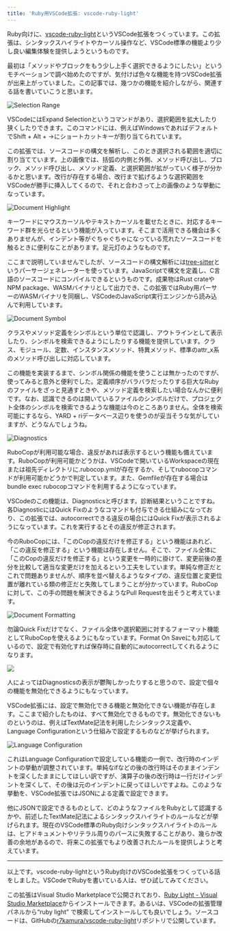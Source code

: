 ```yaml
---
title: 'Ruby用VSCode拡張: vscode-ruby-light'
---
```

Ruby向けに、[vscode-ruby-light](https://marketplace.visualstudio.com/items?itemName=r7kamura.vscode-ruby-light)というVSCode拡張をつくっています。この拡張は、シンタックスハイライトやカーソル操作など、VSCode標準の機能より少し良い編集体験を提供しようというものです。

最初は「メソッドやブロックをもう少し上手く選択できるようにしたい」というモチベーションで調べ始めたのですが、気付けば色々な機能を持つVSCode拡張が出来上がっていました。この記事では、幾つかの機能を紹介しながら、関連する話を書いていこうと思います。

![](https://lh3.googleusercontent.com/docs/ADP-6oG8dDkVGkXCAm8gLR-ZKJ7EtuMwcUQzOMVRu2RFvDkLVexN1vvBvG201Ep9nZZOxqxrs15WZa9ymBX74gIhb-umg7GczFBpetH8gAY4wJ22fyrHsVFHnsnDp9p7EhaoYNbLoKDrI6MvjOqkh-Sr-S_OFc8MpeWO8tUvO6ZykqAjt5L0iD3NqxgZNqtG5MmkMAe-iqjorx3V-Feufrxom0sMiyDUaoT7fr7D4pdQ-L3uLDL9stCQGDfnzxUkAbdtDioepv7wuIKh_xb3l-dUFY8bm8twIfrxwjBPlw-01lwNoFHLDMO9Oe_xITZVRcEM1vPsbDsdy_UOT83cErm5d3SkWnaOs958CIgjuxpYsBoRa7PxOg6O5r66K6fJ-nFeKHWQNGLaIZT2uEesJiNSPZcyUMdRbeUsoUiCekyT3gbOckf5hZemNgHRundr8mEIbNMz4cIQRn-M8VBxsczcengrcU7hX7r4ejXVusAwKMTlcBd-1pSBWyxOK0Jx2YUT5xDBegah4qt1yYGkj963Mzb-cPthmko9aIrNT2tjGPs59FwxteRGLs55Oc2pe9t1VRAEYkSAzxWoXzV4j1VrWDJxpZoKSVsdfna1e2dqJqrYj881SmCBsqf5vtQzLBT2jeLzfitHNVS9YZtkh1DdqSHiOxS5v9BriBKMgZ2w1scYkkGQpYCId80Sx5_czfgvEeLJ1f2XfPJRdbFBX2JOnh47uSTLS3Kbo7Z0cVE8wUwJSfS0rJeqzJYS8-_GZ6sIJWpZowymYaaHnJ0VfIGaJ2dLw2HMilPwHDT9WTeHbZCiDKr1z660-TyPM2Yve6TuULKiOw7JNnlKPgXNs4pMZPFtM48iVCs5R8BhrD-pKAMsXCb423qGGlxW1EkbRME6sODtsZ8H0fPqJOfFZwr2HEitsaZKoDeretP9gZYFSTDpQv1oRUER2DMkxXQlo1IHK_THS8MdtGVr4hPVTU3nX2Ffz4slyAStYVXckymKAwpLcLFA8Vssh17GA-cvfrvq-bxmGSnO4r9xuFLqJiTwnGc0qwmDIhCvVFLbZCDGKzSavPQYPd9rcZxosMWj2-FiErptAfPvvOLKYNPcCQjLfGO1jXSsHOMWxff_4kcKUIJ8K1fESt741X_RBNKoox0SrmolLnuLRmpxJWKdSbYaLbdfUyj1oNZN-ODQUbVvzHq5z2DrSuW0plHp78waIPHCks65hlN0Tp4qqR-1HWOmZm5nI_RxrJvjqjlgcgRicsWQVCre_Q "Selection Range")

VSCodeにはExpand Selectionというコマンドがあり、選択範囲を拡大したり狭くしたりできます。このコマンドには、例えばWindowsであればデフォルトでShift + Alt + →にショートカットキーが割り当てられています。

この拡張では、ソースコードの構文を解析し、このとき選択される範囲を適切に割り当てています。上の画像では、括弧の内側と外側、メソッド呼び出し、ブロック、メソッド呼び出し、メソッド定義、と選択範囲が拡がっていく様子が分かるかと思います。改行が存在する場合、改行まで拡げるような選択範囲をVSCodeが勝手に挿入してくるので、それと合わさって上の画像のような挙動になっています。

![](https://lh3.googleusercontent.com/docs/ADP-6oHhrRVVy1whz-MWjLPVefMiTdmmPYz0CE4rvl8BkISpK7Dhoa-3lKp0H8q__IWmiAAEWYaY4RO5MTGe5L1D_v6Kob88h0VeZscjOkoqjGLUgic65VE1KAUnyPucdevnY1W0Hwqx_PX8Y6VeXSOWCxVaSmjWNLxBseZ686CuAblbJ-Hww31YeaR2IVQxtV7iBPBaR1HHFhdIAW_3lXZ3MT7ob_DYJ7-sg64JrGpRO2EsTMbJvQ5YkjUtCeWJZAVHqnkRCjsffNenQIWspBHcFFfF_g5UbzpVrJ53UQ1mS5caznA-g2807wnGJ6qB1KI9fvI-vSGrUNwyIqRya3eDGnuc557I6YZIFM-MjREZsDEfBHSS76VSy7Sct00WVwiOefMwWXtHhXUM9s_zanpA1p46vZuko6Oh4wvpnDCNS1TfBdzWBY14UIuSSqqS2DC7_jv3dinxtqwFXM6VKRBht2GasA-5KvDuOumEp-1Nk-cdQTNeLD4dEP171yfGENCaeJuRbbO-6WgY34x0dEAuTpawN2XUrggCu4Nb2Qqt5zkp11ikYerbN6gHTcXc3Q3gfNiUN442w0XYABgFI7kiVH6r5H8focKvTPAZJCMteG3PmxRCODB0Vb33m3OkCHOCizdaq89iWoUuzeYvW_kw4zwqeZyItJI3Xa99qWD2jgFH-uHumX9BynJVqWhdY0IUqnsP8v3G81ie6bwE2jQxmnFEvvERfGL6NWvPAL0fUWH8tEuGAAllhD63kTC3_G_stQoc5RhJ1zBQwJ7Caa9qiKgjbm7YrUbLMGvQtTIbWZUmIYrDQdCfCKUcdjxrRwufPfOlpI3ILYzBXG7xGt701UPfFKwZHwB5-3_ZZ1Eev28gjjEkZCWDy8XcqZdHScYtBzxx8PiB_g4hHlAs1AQGifOaQw8xBJzevBSsmHXz6VmqaSLjpYjEj3wh6DsVY49QN0TBwcNlxxFTaBD_g4oB3_C1lnsqyRHIE5dnSrHSlYGkOuLHaOFHb1y6OU-dJ06NXnp6F6S1X5PNTeH48NYY-ctDQKtxw_tlbzINWS1Nfo2oVQSYwRJjHwQQBsFL2YI2XXDXfoEogBNR_4oZ5U4AST9Piyqmrf2djp-pWp3_m485yrBWY8qEwxhmpdxUG7xs7SIAHmU5XAmQ3ehT96PjQjGAxYLAEJ3tIgK-EuyRgQUNjGa7aP-hkWXkot0vp6k7m9NAhiHZFpMTkoLiYMLp2kQ9oOgacN6IOdGIpg3s9TfOS5VJ3A "Document Highlight")

キーワードにマウスカーソルやテキストカーソルを載せたときに、対応するキーワード群を光らせるという機能が入っています。そこまで活用できる機会は多くありませんが、インデント等がぐちゃぐちゃになっている荒れたソースコードを触るときに便利なことがあります。足元灯のようなものです。

ここまで説明していませんでしたが、ソースコードの構文解析には[tree-sitter](https://tree-sitter.github.io/tree-sitter/)というパーサージェネレーターを使っています。JavaScriptで構文を定義し、C言語のソースコードにコンパイルできるというものです。成果物はRust crateやNPM package、WASMバイナリとして出力でき、この拡張ではRuby用パーサーのWASMバイナリを同梱し、VSCodeのJavaScript実行エンジンから読み込んで利用しています。

![](https://lh3.googleusercontent.com/docs/ADP-6oHYhvHe34b8fZ3Pzx5CToXMhvqUhVgiorWofjPVNCn_ludfH_DlAw3uWpuxaVn7s_beU64P-Knl7NvBhZmDpSri_YkzUbgrpNxPxhKmKmIUkcmdNfPDmx5ZdVesa4KA5qSbgVaf58a2Q04shLg6V52G3NggZXUSlgutBPORfcDe-5Bl-N4wxbe4iSSKDDf78Yxlfj8iLXGvl7L-xaU34Ws9oNwG6sBDQsClUHfdo8o8mEs3_P2zB1OEbzle-LniKNUA48_numQ3cm2vpe6UHw3NvhSOjWavQKifp5ncvYtYSGcjzdsUVwcEf85VZ3CxMsyncCilW1E78w7XXWZswMymp93-qSA0ZFHuKhLZXlCJPovyFVejr_RfcTTWD3UID3xsg1Mx2OThSW9l-zw_1N9KPiWdEEarC3wDvI7wEyNs9XqCPUjDvkgjcD_T9gh8hTl4OYOCVbVM8WUr1OfVhrrdhXTKXIz4ofwXiz9iM7vlw3CICJiW-AvfsnzZUek-ckguGtWn91cePNTEeXcATp3pl2mnqKf_-w1ZR4KxyE8LuRudh9iUQcvXJAkS9gp42Mng60zlv67meWUCO1jU0Nej0-8iFr8YtVabQgTen8gpMcWWK7LkI_8GcjCOFMi_rVSX1BwHonFqgRbQlyNSqdXLI4TdtZNpmOhSUKAEeoPXZQAEW53lUI3e3gN0VKgg7CSXemCrVZsIXd8ibcEMHXgMDY_Bf4FAxTFN0oNrvODzDxGDM2Ihu8Q9cgidQL7AFzMsHuFznSBu-UvEHnCjv6eXgW-kSVCY1UHQGNNG59mvnib8edXRD9RJiqimQ4gK-sNK-WQzD-ZQrFaY-ey8-_M9QG-jQ1T8Nn1CpjJeIOCkd3u-xdgF-UP5FtM7MnsoSXGtXaadxJpotxV_UcKUcYN0cQQF0xghAyiXIH2p1YOvODQ4rWLwtI1h8pErTo9YGB9OzCfh7mbKboiHWCWS9ZfW9NItTzbUzKumi4Qe_Qr4NcJ1KtbcTKT12_f809V11bhKoq_PhGwqZHrdMuDifh8xXoG8Kz7FkZ7G7f1P4Wv3Vgi9g6qmwyjtu8oCkGRw8UBgXbUmHBeXBC4Nyfbleozhgj_2bbIJczPUqe0lyOLOkq4t-NJbdCIZeuPmoSEITPKcEcDvkPVpgNW-T57RFc-BjEhR81CdfLaiYYcdQ8Pf0V6fD6KEnl8dw9LLgeZNPXuKgSLCQzMOEElGS9n9nL1sTD3nsK26vsss2tVkSKkmX1Wk_w "Document Symbol")

クラスやメソッド定義をシンボルという単位で認識し、アウトラインとして表示したり、シンボルを検索できるようにしたりする機能を提供しています。クラス、モジュール、定数、インスタンスメソッド、特異メソッド、標準のattr\_x系のメソッド呼び出しに対応しています。

この機能を実装するまで、シンボル関係の機能を使うことは無かったのですが、使ってみると意外と便利でした。定義順序がバラバラだったりする巨大なRubyのファイルをざっと見通すときや、メソッド定義を検索したい場合なんかに便利です。なお、認識できるのは開いているファイルのシンボルだけで、プロジェクト全体のシンボルを検索できるような機能は今のところありません。全体を検索可能にするなら、YARD + riデータベース辺りを使うのが妥当そうな気がしていますが、どうなんでしょうね。

![](https://lh3.googleusercontent.com/docs/ADP-6oFYN0B6DTiTWKBcRKapyOKLOi6k7WXEntv1x_SpQUn8sBwQRU30KMzvNMRwjnqMnS_Hd0okGkF_CWL2AbivmWrpfsySoQNVxibRgZM4GWJj3DEpAc4dWz50yjADimgBPYH3tTyBDFx3nZAtXCGCVPYU-_zGY2yqDFuT-GHWtXAyCecGoMTtnKQGgWbSzK95uDCDFYUdWlpKZyMqpYp6vhEo2Z_MqaYO3sT82Axt-pEdEgANc2sMYn-eURgSzrRS9APzj22-FqcfLw-HTjdDsLbFoheKBrR2cc81he3fyAMz_pEgJAcMCtEzyB7afJvVq4KbENLj7LmzaLo-5nqZNyrqyZyx9P1SD6EvSYA_RYZ_bkUKiYmSzPYbFqGtAy4hr2kFehcVbBTtjX_s8hOwBvBcVQFNJ8IjsNYH0iB8R3ORs4Qe3TmiYYg_NHqe--Bh9MqcyWu3_Ed8d1uSrKeeUdT4t9NKFbiza3UwOdj4dw6jL0YtTZUwc09Jc5jGC7Z3hs7A8gwupGeayK07bAe9zhWqHplsXMb8n1Zd60uEulnpatR7COqO0XMKeDRX6hTs_uYzW_KBnGv21uM7hFQ9sLzx5dQMXl8PZcfW_Ds2Uw6SZg-EnvYlqnk6mOrkZ2C8ybjzHscZUauHQth--ex7LA5iSr5hslG_9ireTWauRYSilIMY5NCYPNbVPs09ULnhFj4VXslev96wo7SlxUhqSFaKk-rw4XErNZMSukFUjQH6UZb-tYrcqEG8dR0Rzb8y8sm6qJZzbYfkzQJC1FO-uCo6uLmU3Tqy73Sdn49HjCqbQaAzxVeIADKmmT8HtZbRoZoo8291gtwJFDOkgmCKze5MTeFaBLWhTlxLoDqtF_GzoOMcEbWmGvFBQ9bgtHmRvlgm7vb9i-HPWK5pu5eGEpaio4Mi2R055imSyXjCkCsmvtIQv9yFviwKbSeShjzV7RAuVxDHxCUhmF-gu6qgi0n0aqEyeoyFpnj8AMaI__zNsHO2rBMuNRoE-HoJpUiH2xMm7VTsWW7foyKkH28FFrics00Hc1hD4cDBLCL3u-rTnKoCw-bY0x2mMqNUSPYUYWNAuD1NMpaULQJLi63os1lN1JQ7ugyKSbQ_GMAFUO4PP_YaUcK4hzJzxqNdXkG5nDK-xwOS4M6eylclJV4c7U5UpcfYNyjr0Bmvhge8lH8TkP_sFPELczz3S70fyZgC0avFsqn-aM_jFW27x3MjBgZZHU1gs_N9kCZOSIIPPHhXKYK-vQ "Diagnostics")

RuboCopが利用可能な場合、違反があれば表示するという機能も備えています。RuboCopが利用可能かどうかは、VSCodeで開いているWorkspaceの現在または祖先ディレクトリに.rubocop.ymlが存在するか、そしてrubocopコマンドが利用可能かどうかで判定しています。また、Gemfileが存在する場合はbundle exec rubocopコマンドを利用するようになっています。

VSCodeのこの機能は、Diagnosticsと呼びます。診断結果ということですね。各DiagnosticにはQuick Fixのようなコマンドも付与できる仕組みになっており、この拡張では、autocorrectできる違反の場合にはQuick Fixが表示されるようになっています。これを実行するとその違反が修正されます。

今のRuboCopには、「このCopの違反だけを修正する」という機能はあれど、「この違反を修正する」という機能は存在しません。そこで、ファイル全体に「このCopの違反だけを修正する」という変更を一時的に掛けて、変更前後の差分を比較して適当な変更だけを加えるという工夫をしています。単純な修正だとこれで問題ありませんが、順序を並べ替えるようなタイプの、違反位置と変更位置が離れている類の修正だと失敗してしまうことが分かっています。RuboCopに対して、この手の問題を解決できるようなPull Requestを出そうと考えています。

![](https://lh3.googleusercontent.com/docs/ADP-6oG_pEOED3mtyEPUl360wj9iDPIkGwGUQWD3FZI2TAT9cThYW4pVpHDpPzPlCTfIoxdsW8VHh0SFqfVmgO7nRAmLETi71ptHU8LI8EDXAHmc2VeRkCqTWeCgprGO6lm4CrQHNS7ABtau12pCZBuU6TTOH9Qo1jBuOsy3n853l3Cx0zN6bMmnHorn0KRcH4UIzS9qk4BVNv3OmgQbTApwMGAMfuImMtSoMvQNAnx7oAAv5ZNwSyPB8Y0G99kyxmjt01KGbDHY8NMnz0JQEu9RrNmqaP4Fstr6yHCpWNiT5qtRd0nLiRaPatRy0Eq5JZaGRcyUw_J34EbC9UTBLY7ECx9mTmGJge3ZN6IeXevpiDNrWQkYzRqUUZwLQHIilakUBqe6ZgvHWqXD_STTOigJ2JFhaJjOCBFcN9yu3qeq-ARO4oQFZm71qfomGWhQ_6jvGz5JIUiOT4kycgC3RWxKa6oCOcDozeGZFfCqXmWcceiW_aF2FzcukBBPzUmRaOa9xXnwIR1TKTvDWc_7e44VxMDr_phJ5A_U7O5fbIwo543lW4u81A6h_t9Kn8IgpdWWCNFRnD0eraUAozl_wGUSR6LdE-q2wNTfGWmcnF8zYnpOAlqlQD5JyP_uYwPRTO4P1lg1e4pBnw4qWDiDezhmgaHVJH72TBpgFqtBYIxbDBklILEhaKE4c7NhgL4sqBwZOrCfw1ctN1__0OBrexLFBniRxyI2ur72D_mVWEk7SnYAubxqnH8yM0hbiQ-CiT5C_zm9LMn4UirBUeuO6wA0upHqH5SU9a5bdyTXtqEifftXc7TRa4KTXDgO4bzgyDyVv9i5_y5MDm8XqGrLdB_PVIhE1lpCpBEgUWUUqK0iAEhBsSWVXYhdgw54SywN195wMPPclq4fcqwzUxfnh0kSn_Rk952jUtyiqeqdJWNy-9XKAEVoL6fxdKCJpo_uqGV2mGrBuHWysvbTq-9RbvPYzhT3L9Ijh41ovsJJ5URwTni6e6jFdm7rHVZEb092XcSNSfsxT_G1-dThA7Heyh6DHdGoyXrslNcJh6WKBd3FHLTWmwgpThVp6mEBI2ODmqYiYbI42zkk1gFOGtX89JxJBfBFCDzlbl3QvSZ8L2jsh7SxAYyI_l_GkiFYsyhNhhLyeXa1IFcAU3zBGgW-Dmq_hpwzeUbB1p3LM3cbZDphV7fdemXTfqjiC-nR1YKqErGnTfuhP7sJWH7np00yUJ5ObI7e6cTyIYn1wu0VeRWU9A8qPEvwdQ "Document Formatting")

勿論Quick Fixだけでなく、ファイル全体や選択範囲に対するフォーマット機能としてRuboCopを使えるようにもなっています。Format On Saveにも対応しているので、設定で有効化すれば保存時に自動的にautocorrectしてくれるようになります。

![](https://lh3.googleusercontent.com/docs/ADP-6oHuhEw9rw10ZVfIEVoZ1P61zYMum-26tp1lmazyspXUraHIrKces4w12SHDSggFULSYUk5G1wIzxlUISSjNb5fOamjyFgTdph3132i5-P0I_80C3g7XiSZUsp_s3BqjvqCNUeTpDvk48J5jLvSjCEpE7RwivNlhYHGwVpJ154Rykrj66FB91UnsesfankrrpunDJYRjDz7blSEELGgCIYvZ0Ghi9BasquNYg8aK86YUM2qeDPplyl_chvSIUwphuZIljM7q3KjIp964aJCZQT4kdU9vDweVwKeBnJiVE-M9QNYMuS6Sq1ZuZ3VkOgOanSHhTV68qdwDi9diHJB4eHJ1mYQyVAJsw-6xkFRALvZTydFlGZEGq6XW0_aj1UGCTHr_F5_tGkcBqfARc96AcG9oa9s8uRchGhXUtS1PojS-IVNKul_pV_JPnid77vYN1zngP-W2be-iTzt2loHUKw3RBCjdKCneAIq20-fzaTprNRQnXKkLNcgea_szwBFHCKQMPZ4K7kRq6S8c59KruofdISJ4B6IPTtHFQh-vnb3Wexq_UxfrMjkr3gT47C_s5zANxtA_QRq5Xf9yPMoONazk3Ekr5br9seimxnKN62cEhgjDXox86nrGo6_KDAsTAe1dLHlOCx1Ilq8JPMv8QUySxnnk_rQ0wLugSzc72085Bm-NjQmM4VDJQ7zHuGefI7ucpoivIBcPNinBEg8a3mxwMjseKQKeHBDcBhcGv16yv1dQRB3u2DZqkDjHrqqexrXkkF8iCGMBODO5bdrF60iI6dsLKVDzn-k84q-GNiJ4hr3lbye2s3m9EiTJuYIOg27eBGAU6WWxprEtm4ycuySjGxaEUM4Fdu43VkNVt27rQEWltSsae5sZudHpbOzek4OyBfWcae_Jv0BqhRKpbHqoIjc2B0W8VEm5fIITEZYLUfAZ9YHoJWUdgFkQrV7bRdTGVnoNAjQIba-vM2m8gfBg4jRbuMAnhhRrodyu0cvigmhYWUIM8TSqesNnZuGz_ZVvUfCRRXUQDxEIFsD7A3pbfx3KOWAQKS6FPIWjb71lT87m-MkeL6DBjbYkxdxvJmE_MA9QUW9LMSzWtXN-J8osJ7UP0ZMtU_h_gnWYUjAVZvyKXqnyt6s85VSJWAG9WUrUGz7TqUjJrDiFZ69RbTu7lUfiPEbJG1ed-VWBcrYTAPEWvWEKjH5ybz6ihG33XzZ9THJ9sYjv64vfpoN05M1BHwneTnGuB5gb4ZUYltmU6xxZ8g)

人によってはDiagnosticsの表示が鬱陶しかったりすると思うので、設定で個々の機能を無効化できるようにもなっています。

VSCode拡張には、設定で無効化できる機能と無効化できない機能が存在します。ここまで紹介したものは、すべて無効化できるものです。無効化できないものというのは、例えばTextMate記法を利用したシンタックス定義や、Language Configurationという仕組みで設定するものなどが挙げられます。

![](https://lh3.googleusercontent.com/docs/ADP-6oE7fLPBx1Ms_XpXGBYcCZthjI2bj2MgqRrUGy9JEacq-riTBn0uIt5X5gjaCAsgSvJd80QKUT5eWQNwOo59m0Aj97_1eqzgF697qcblsKCF1Zqby91yEZy_wdFPPNqjoisj9vWqXV0YayokWBOJP2p0OHpuJ196eJY93Vt98sbN-M4dp1hNKfwnzjxo82gFI7-BnrfDbeM_ZDGbja7KFddb1qFCy75n463fpF2PI502dIqpPxf4ZiEHaCItfXlyx0AF_b8KuKp-L1AvAj0xLk28wXymkIbtbI6GCYfbFUTeHe1MjyKvign6un8d-E6edpnhE4KQBaELBq7iZS8vkoGeIXQhsUK-FPFWKZE1HWoJURDVhOiUBwku61xs8nNYHlSzGPLqAaGwzG_4uTVxAeTKJNKTVHtOhRJXRQuNmJaTUf8i6zC4SUCSAfQeQDQ-3PI7g-TdWHT7A5253SbbsTmVM-ZrSH534SMJdIinoQkMfrYXYawvbxAliy9VUw07WypG9ACv-2qshzjvPFDblY2UHNixFLvPEmQ3CIwKk4LBXvUihCd0w0AufZWCd5n0hBABxakg7YNVWjH1dO6NkCMCKBwzA4N3c-Zp0QsYuoEe4sxi-KcLgRkuvG2hFjpzUpTX2Fv-6dCqF-vsiGu3xdi4GYGeOwwVMyeeBtw8xWnuwxvV06RcgPu4AsFzT2z2t9cjpUZBVYyfhkz_CzImI6XVVPWu9C6Ba1rqqs-KzS74oUX04s0KAXikOmCQhXUun8n03CmmaZ3P56erUKKSi4k4_FJSSaMfNgUpWwzyXj6j8GLEnF0y-g628E-jctWeABH5lfj4GonCq-Zp7YGv8ufv4bm19ZEjtgWiXGof4POzdx2sBnH84uNTjP63D8G-VdjcW10hyjTuhI-n1dSpxXyAuhImQumJTOPqDYILuomE7atovQTj9fw1PjOda7wBMsY_dh_6B1kJcDSaLvY4DdxA_K6-1Asn5CYLy0JYn3euZTT8ZUi7dgwJs5fKPG0s-qfu9aXjYRD_3ul-y_GIPB6pdj84qic9ZM7VUtGYbi4dGRBMpJ-MZp7ntZWDpU9Xez3rx1HxIvJlxGpuRf_hpPc5F7TPxdwKyjKkFLu9NEMiBbffYaujVTxsmPclgjsU_JmZu4LyPp0SS_axGhjiHbQo4iIoExMqFOI8UK9GeI5AvTHurnlGOrAlmph68dHBt7v3A4ah7_yZ9utokpVTzIc4Uf3f_kxzJTyEKtMciHuCgjJbng "Language Configuration")

これはLanguage Configurationで設定している機能の一例で、改行時のインデントの挙動が調整されています。単純なifなどの後の改行時はそのままインデントを深くしたままにしてほしい訳ですが、演算子の後の改行時は一行だけインデントを深くして、その後は元のインデントに戻ってほしいですよね。このような挙動を、VSCode拡張ではJSONによる定義で設定できます。

他にJSONで設定できるものとして、どのようなファイルをRubyとして認識するかや、前述したTextMate記法によるシンタックスハイライトのルールなどが挙げられます。現在のVSCode標準のRuby向けシンタックスハイライトのルールは、ヒアドキュメントやリテラル周りのパースに失敗することがあり、幾らか改善の余地があるので、将来この拡張でもより改善されたルールを提供しようと考えています。

* * *

以上です。vscode-ruby-lightというRuby向けのVSCode拡張をつくっている話をしました。VSCodeでRubyを書いている人は、ぜひ試してみてください。

この拡張はVisual Studio Marketplaceで公開されており、[Ruby Light - Visual Studio Marketplace](https://marketplace.visualstudio.com/items?itemName=r7kamura.vscode-ruby-light)からインストールできます。あるいは、VSCodeの拡張管理パネルから“ruby light” で検索してインストールしても良いでしょう。ソースコードは、GitHubの[r7kamura/vscode-ruby-light](https://github.com/r7kamura/vscode-ruby-light)リポジトリで公開しています。
